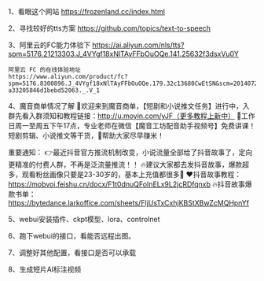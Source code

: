 1、看眼这个网站
https://frozenland.cc/index.html 

2、寻找较好的tts方案
    https://github.com/topics/text-to-speech

3、阿里云的FC能力体验下
    https://ai.aliyun.com/nls/tts?spm=5176.21213303.J_4VYgf18xNlTAyFFbOuOQe.141.25632f3dsxVu0Y

    阿里云 FC 的在线体验地址
    https://www.aliyun.com/product/fc?spm=5176.8300896.J_4VYgf18xNlTAyFFbOuOQe.179.32c13680CwEtSN&scm=20140722.X_data-a33205846d1bebd52063._.V_1

4、魔音商单情况了解
💖欢迎来到魔音商单，【短剧和小说推文任务】进行中，入群先看入群须知和教程链接：http://u.moyin.com/yJF（更多教程上新中）
💖工作日周一至周五下午17点，专业老师在微信【魔音工坊配音助手视频号】免费讲课！短剧剪辑、小说推文等干货，💖帮助大家尽早赚米！

重要通知：
👉最近抖音官方推流机制改变，小说流量全部给了抖音故事了，定向更精准的付费人群，不再是泛流量推流！！
🔥建议大家都去发抖音故事，爆款超多，观看粉丝画像只要是23-30岁的，基本上充值都很多💪
❤抖音故事教程：https://mobvoi.feishu.cn/docx/F1t0dnuQFoInELx9L2jcRDfqnxb
🔥抖音故事爆款书单：https://bytedance.larkoffice.com/sheets/FIjUsTxCxhjKBStXBwZcMQHpnYf

5、webui安装插件、ckpt模型、lora、controlnet

6、跑下webui的接口，看能否远程出图。

7、调整好其他配置，看接口是否可以承载

8、生成短片AI标注视频